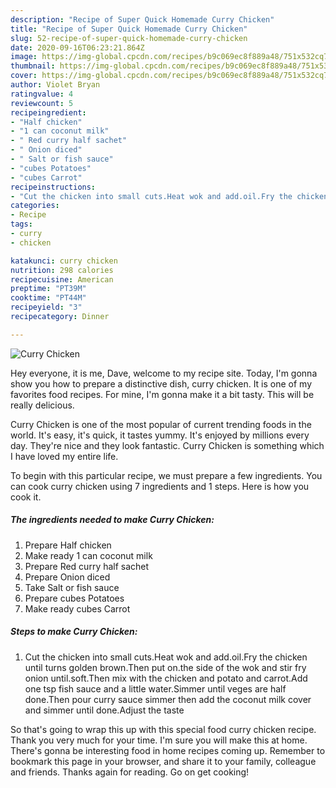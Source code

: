 ```yaml
---
description: "Recipe of Super Quick Homemade Curry Chicken"
title: "Recipe of Super Quick Homemade Curry Chicken"
slug: 52-recipe-of-super-quick-homemade-curry-chicken
date: 2020-09-16T06:23:21.864Z
image: https://img-global.cpcdn.com/recipes/b9c069ec8f889a48/751x532cq70/curry-chicken-recipe-main-photo.jpg
thumbnail: https://img-global.cpcdn.com/recipes/b9c069ec8f889a48/751x532cq70/curry-chicken-recipe-main-photo.jpg
cover: https://img-global.cpcdn.com/recipes/b9c069ec8f889a48/751x532cq70/curry-chicken-recipe-main-photo.jpg
author: Violet Bryan
ratingvalue: 4
reviewcount: 5
recipeingredient:
- "Half chicken"
- "1 can coconut milk"
- " Red curry half sachet"
- " Onion diced"
- " Salt or fish sauce"
- "cubes Potatoes"
- "cubes Carrot"
recipeinstructions:
- "Cut the chicken into small cuts.Heat wok and add.oil.Fry the chicken until turns golden brown.Then put on.the side of the wok and stir fry onion until.soft.Then mix with the chicken and potato and carrot.Add one tsp fish sauce and a little water.Simmer until veges are half done.Then pour curry sauce simmer then add the coconut milk cover and simmer until done.Adjust the taste"
categories:
- Recipe
tags:
- curry
- chicken

katakunci: curry chicken 
nutrition: 298 calories
recipecuisine: American
preptime: "PT39M"
cooktime: "PT44M"
recipeyield: "3"
recipecategory: Dinner

---
```



![Curry Chicken](https://img-global.cpcdn.com/recipes/b9c069ec8f889a48/751x532cq70/curry-chicken-recipe-main-photo.jpg)

Hey everyone, it is me, Dave, welcome to my recipe site. Today, I'm gonna show you how to prepare a distinctive dish, curry chicken. It is one of my favorites food recipes. For mine, I'm gonna make it a bit tasty. This will be really delicious.

Curry Chicken is one of the most popular of current trending foods in the world. It's easy, it's quick, it tastes yummy. It's enjoyed by millions every day. They're nice and they look fantastic. Curry Chicken is something which I have loved my entire life.




To begin with this particular recipe, we must prepare a few ingredients. You can cook curry chicken using 7 ingredients and 1 steps. Here is how you cook it.

<!--inarticleads1-->

##### The ingredients needed to make Curry Chicken:

1. Prepare Half chicken
1. Make ready 1 can coconut milk
1. Prepare  Red curry half sachet
1. Prepare  Onion diced
1. Take  Salt or fish sauce
1. Prepare cubes Potatoes
1. Make ready cubes Carrot




<!--inarticleads2-->

##### Steps to make Curry Chicken:

1. Cut the chicken into small cuts.Heat wok and add.oil.Fry the chicken until turns golden brown.Then put on.the side of the wok and stir fry onion until.soft.Then mix with the chicken and potato and carrot.Add one tsp fish sauce and a little water.Simmer until veges are half done.Then pour curry sauce simmer then add the coconut milk cover and simmer until done.Adjust the taste




So that's going to wrap this up with this special food curry chicken recipe. Thank you very much for your time. I'm sure you will make this at home. There's gonna be interesting food in home recipes coming up. Remember to bookmark this page in your browser, and share it to your family, colleague and friends. Thanks again for reading. Go on get cooking!
